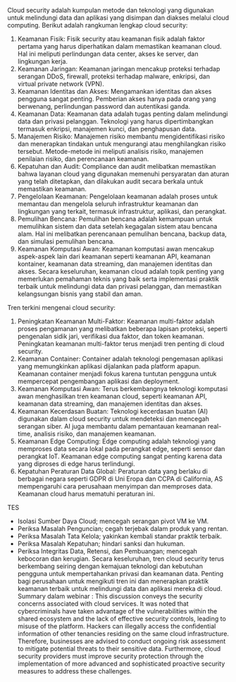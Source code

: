 Cloud security adalah kumpulan metode dan teknologi yang digunakan untuk melindungi data dan aplikasi yang disimpan dan diakses melalui cloud computing. Berikut adalah rangkuman lengkap cloud security:
1.	Keamanan Fisik: Fisik security atau keamanan fisik adalah faktor pertama yang harus diperhatikan dalam memastikan keamanan cloud. Hal ini meliputi perlindungan data center, akses ke server, dan lingkungan kerja.
2.	Keamanan Jaringan: Keamanan jaringan mencakup proteksi terhadap serangan DDoS, firewall, proteksi terhadap malware, enkripsi, dan virtual private network (VPN).
3.	Keamanan Identitas dan Akses: Mengamankan identitas dan akses pengguna sangat penting. Pemberian akses hanya pada orang yang berwenang, perlindungan password dan autentikasi ganda.
4.	Keamanan Data: Keamanan data adalah tugas penting dalam melindungi data dan privasi pelanggan. Teknologi yang harus dipertimbangkan termasuk enkripsi, manajemen kunci, dan penghapusan data.
5.	Manajemen Risiko: Manajemen risiko membantu mengidentifikasi risiko dan menerapkan tindakan untuk mengurangi atau menghilangkan risiko tersebut. Metode-metode ini meliputi analisis risiko, manajemen penilaian risiko, dan perencanaan keamanan.
6.	Kepatuhan dan Audit: Compliance dan audit melibatkan memastikan bahwa layanan cloud yang digunakan memenuhi persyaratan dan aturan yang telah ditetapkan, dan dilakukan audit secara berkala untuk memastikan keamanan.
7.	Pengelolaan Keamanan: Pengelolaan keamanan adalah proses untuk memantau dan mengelola seluruh infrastruktur keamanan dan lingkungan yang terkait, termasuk infrastruktur, aplikasi, dan perangkat.
8.	Pemulihan Bencana: Pemulihan bencana adalah kemampuan untuk memulihkan sistem dan data setelah kegagalan sistem atau bencana alam. Hal ini melibatkan perencanaan pemulihan bencana, backup data, dan simulasi pemulihan bencana.
9.	Keamanan Komputasi Awan: Keamanan komputasi awan mencakup aspek-aspek lain dari keamanan seperti keamanan API, keamanan kontainer, keamanan data streaming, dan manajemen identitas dan akses.
Secara keseluruhan, keamanan cloud adalah topik penting yang memerlukan pemahaman teknis yang baik serta implementasi praktik terbaik untuk melindungi data dan privasi pelanggan, dan memastikan kelangsungan bisnis yang stabil dan aman.

Tren terkini mengenai cloud security:
1.	Peningkatan Keamanan Multi-Faktor: Keamanan multi-faktor adalah proses pengamanan yang melibatkan beberapa lapisan proteksi, seperti pengenalan sidik jari, verifikasi dua faktor, dan token keamanan. Peningkatan keamanan multi-faktor terus menjadi tren penting di cloud security.
2.	Keamanan Container: Container adalah teknologi pengemasan aplikasi yang memungkinkan aplikasi dijalankan pada platform apapun. Keamanan container menjadi fokus karena tuntutan pengguna untuk mempercepat pengembangan aplikasi dan deployment.
3.	Keamanan Komputasi Awan: Terus berkembangnya teknologi komputasi awan menghasilkan tren keamanan cloud, seperti keamanan API, keamanan data streaming, dan manajemen identitas dan akses.
4.	Keamanan Kecerdasan Buatan: Teknologi kecerdasan buatan (AI) digunakan dalam cloud security untuk mendeteksi dan mencegah serangan siber. AI juga membantu dalam pemantauan keamanan real-time, analisis risiko, dan manajemen keamanan.
5.	Keamanan Edge Computing: Edge computing adalah teknologi yang memproses data secara lokal pada perangkat edge, seperti sensor dan perangkat IoT. Keamanan edge computing sangat penting karena data yang diproses di edge harus terlindungi.
6.	Kepatuhan Peraturan Data Global: Peraturan data yang berlaku di berbagai negara seperti GDPR di Uni Eropa dan CCPA di California, AS mempengaruhi cara perusahaan menyimpan dan memproses data. Keamanan cloud harus mematuhi peraturan ini.

TES
-	Isolasi Sumber Daya Cloud; mencegah serangan pivot VM ke VM.
-	Periksa Masalah Penguncian; cegah terjebak dalam produk yang rentan.
-	Periksa Masalah Tata Kelola; yakinkan kembali standar praktik terbaik.
-	Periksa Masalah Kepatuhan; hindari sanksi dan hukuman.
-	Periksa Integritas Data, Retensi, dan Pembuangan; mencegah kebocoran dan kerugian.
Secara keseluruhan, tren cloud security terus berkembang seiring dengan kemajuan teknologi dan kebutuhan pengguna untuk mempertahankan privasi dan keamanan data. Penting bagi perusahaan untuk mengikuti tren ini dan menerapkan praktik keamanan terbaik untuk melindungi data dan aplikasi mereka di cloud.
Summary dalam webinar : 
This discussion conveys the security concerns associated with cloud services. It was noted that cybercriminals have taken advantage of the vulnerabilities within the shared ecosystem and the lack of effective security controls, leading to misuse of the platform. Hackers can illegally access the confidential information of other tenancies residing on the same cloud infrastructure. Therefore, businesses are advised to conduct ongoing risk assessment to mitigate potential threats to their sensitive data. Furthermore, cloud security providers must improve security protection through the implementation of more advanced and sophisticated proactive security measures to address these challenges.
